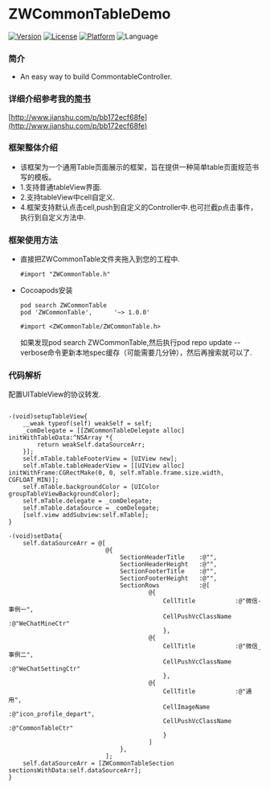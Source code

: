 # ZWCommonTableDemo
[![Version](https://img.shields.io/cocoapods/v/ZWCommonTable.svg?style=flat)](http://cocoadocs.org/docsets/ZWCommonTable)
[![License](https://img.shields.io/cocoapods/l/ZWCommonTable.svg?style=flat)](http://cocoadocs.org/docsets/ZWCommonTable)
[![Platform](https://img.shields.io/cocoapods/p/ZWCommonTable.svg?style=flat)](http://cocoadocs.org/docsets/ZWCommonTable)
![Language](https://img.shields.io/badge/Language-%20Objective%20C%20-blue.svg)
### 简介
* An easy way to build CommontableController.

### 详细介绍参考我的[简书](http://www.jianshu.com/p/bb172ecf68fe)
[http://www.jianshu.com/p/bb172ecf68fe](http://www.jianshu.com/p/bb172ecf68fe)

### 框架整体介绍
* 该框架为一个通用Table页面展示的框架，旨在提供一种简单table页面规范书写的模板。
* 1.支持普通tableView界面.
* 2.支持tableView中cell自定义.
* 4.框架支持默认点击cell,push到自定义的Controller中.也可拦截p点击事件，执行到自定义方法中.

### 框架使用方法
- 直接把ZWCommonTable文件夹拖入到您的工程中.
  
  ```objc
  #import "ZWCommonTable.h"
  ``` 
  
- Cocoapods安装
  
  ```objc
  pod search ZWCommonTable
  pod 'ZWCommonTable',		'~> 1.0.0'
  ```
  
  ```objc
  #import <ZWCommonTable/ZWCommonTable.h>
  ```
  
  如果发现pod search ZWCommonTable,然后执行pod repo update --verbose命令更新本地spec缓存（可能需要几分钟），然后再搜索就可以了.
  
### 代码解析

配置UITableView的协议转发.

```objc

-(void)setupTableView{
    __weak typeof(self) weakSelf = self;
    _comDelegate = [[ZWCommonTableDelegate alloc] initWithTableData:^NSArray *{
        return weakSelf.dataSourceArr;
    }];
    self.mTable.tableFooterView = [UIView new];
    self.mTable.tableHeaderView = [[UIView alloc] initWithFrame:CGRectMake(0, 0, self.mTable.frame.size.width, CGFLOAT_MIN)];
    self.mTable.backgroundColor = [UIColor groupTableViewBackgroundColor];
    self.mTable.delegate = _comDelegate;
    self.mTable.dataSource = _comDelegate;
    [self.view addSubview:self.mTable];
}
```
```objc
-(void)setData{
    self.dataSourceArr = @[
                           @{
                               SectionHeaderTitle    :@"",
                               SectionHeaderHeight   :@"",
                               SectionFooterTitle    :@"",
                               SectionFooterHeight   :@"",
                               SectionRows           :@[
                                       @{
                                           CellTitle           :@"微信-事例一",
                                           CellPushVcClassName :@"WeChatMineCtr"
                                           },
                                       @{
                                           CellTitle           :@"微信_事例二",
                                           CellPushVcClassName :@"WeChatSettingCtr"
                                           },
                                       @{
                                           CellTitle           :@"通用",
                                           CellImageName       :@"icon_profile_depart",
                                           CellPushVcClassName :@"CommonTableCtr"
                                           }
                                       ]
                               },
                           ];
    self.dataSourceArr = [ZWCommonTableSection sectionsWithData:self.dataSourceArr];
}
```